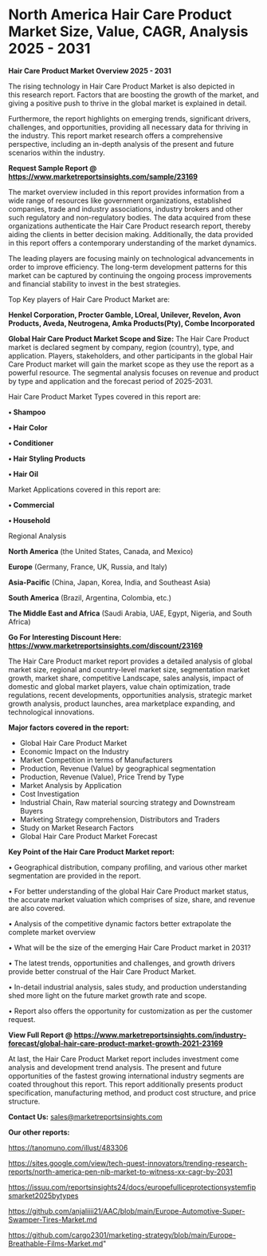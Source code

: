 # North America Hair Care Product Market Size, Value, CAGR, Analysis 2025 - 2031

<Strong> Hair Care Product Market Overview 2025 - 2031</strong>

The rising technology in Hair Care Product Market is also depicted in this research report. Factors that are boosting the growth of the market, and giving a positive push to thrive in the global market is explained in detail.

Furthermore, the report highlights on emerging trends, significant drivers, challenges, and opportunities, providing all necessary data for thriving in the industry. This report market research offers a comprehensive perspective, including an in-depth analysis of the present and future scenarios within the industry.

<strong>Request Sample Report @ <a href=https://www.marketreportsinsights.com/sample/23169>https://www.marketreportsinsights.com/sample/23169</a></strong>

The market overview included in this report provides information from a wide range of resources like government organizations, established companies, trade and industry associations, industry brokers and other such regulatory and non-regulatory bodies. The data acquired from these organizations authenticate the Hair Care Product research report, thereby aiding the clients in better decision making. Additionally, the data provided in this report offers a contemporary understanding of the market dynamics.

The leading players are focusing mainly on technological advancements in order to improve efficiency. The long-term development patterns for this market can be captured by continuing the ongoing process improvements and financial stability to invest in the best strategies.

Top Key players of Hair Care Product Market are:

<strong>Henkel Corporation, Procter Gamble, LOreal, Unilever, Revelon, Avon Products, Aveda, Neutrogena, Amka Products(Pty), Combe Incorporated</strong>

<strong><b>Global Hair Care Product Market Scope and Size:</b></strong>
The Hair Care Product market is declared segment by company, region (country), type, and application. Players, stakeholders, and other participants in the global Hair Care Product market will gain the market scope as they use the report as a powerful resource. The segmental analysis focuses on revenue and product by type and application and the forecast period of 2025-2031.

Hair Care Product Market Types covered in this report are:

<strong>• Shampoo

• Hair Color

• Conditioner

• Hair Styling Products

• Hair Oil</strong>

Market Applications covered in this report are:

<strong>• Commercial

• Household</strong> 

Regional Analysis

<strong>North America</strong> (the United States, Canada, and Mexico)

<strong>Europe</strong> (Germany, France, UK, Russia, and Italy)

<strong>Asia-Pacific</strong> (China, Japan, Korea, India, and Southeast Asia)

<strong>South America</strong> (Brazil, Argentina, Colombia, etc.)

<strong>The Middle East and Africa</strong> (Saudi Arabia, UAE, Egypt, Nigeria, and South Africa)

<strong>Go For Interesting Discount Here: <a href=https://www.marketreportsinsights.com/discount/23169>https://www.marketreportsinsights.com/discount/23169</a></strong>

The Hair Care Product market report provides a detailed analysis of global market size, regional and country-level market size, segmentation market growth, market share, competitive Landscape, sales analysis, impact of domestic and global market players, value chain optimization, trade regulations, recent developments, opportunities analysis, strategic market growth analysis, product launches, area marketplace expanding, and technological innovations.

<strong><b>Major factors covered in the report:</b></strong>
<ul>
  <li>Global Hair Care Product Market </li>
  <li>Economic Impact on the Industry</li>
  <li>Market Competition in terms of Manufacturers</li>
  <li>Production, Revenue (Value) by geographical segmentation</li>
  <li>Production, Revenue (Value), Price Trend by Type</li>
  <li>Market Analysis by Application</li>
  <li>Cost Investigation</li>
  <li>Industrial Chain, Raw material sourcing strategy and Downstream Buyers</li>
  <li>Marketing Strategy comprehension, Distributors and Traders</li>
  <li>Study on Market Research Factors</li>
  <li>Global Hair Care Product Market Forecast</li>
</ul>

<strong><b>Key Point of the Hair Care Product Market report:</b></strong>

• Geographical distribution, company profiling, and various other market segmentation are provided in the report.

• For better understanding of the global Hair Care Product market status, the accurate market valuation which comprises of size, share, and revenue are also covered.

• Analysis of the competitive dynamic factors better extrapolate the complete market overview

• What will be the size of the emerging Hair Care Product market in 2031?

• The latest trends, opportunities and challenges, and growth drivers provide better construal of the Hair Care Product Market.

• In-detail industrial analysis, sales study, and production understanding shed more light on the future market growth rate and scope.

• Report also offers the opportunity for customization as per the customer request.

<strong><b>View Full Report @ <a href=https://www.marketreportsinsights.com/industry-forecast/global-hair-care-product-market-growth-2021-23169>https://www.marketreportsinsights.com/industry-forecast/global-hair-care-product-market-growth-2021-23169</a></b></strong>


At last, the Hair Care Product Market report includes investment come analysis and development trend analysis. The present and future opportunities of the fastest growing international industry segments are coated throughout this report. This report additionally presents product specification, manufacturing method, and product cost structure, and price structure.

<strong>Contact Us:</strong>
sales@marketreportsinsights.com

<strong>Our other reports:</strong>

<a href=https://tanomuno.com/illust/483306>https://tanomuno.com/illust/483306</a>

<a href=https://sites.google.com/view/tech-quest-innovators/trending-research-reports/north-america-pen-nib-market-to-witness-xx-cagr-by-2031>https://sites.google.com/view/tech-quest-innovators/trending-research-reports/north-america-pen-nib-market-to-witness-xx-cagr-by-2031</a>

<a href=https://issuu.com/reportsinsights24/docs/europefulliceprotectionsystemfipsmarket2025bytypes>https://issuu.com/reportsinsights24/docs/europefulliceprotectionsystemfipsmarket2025bytypes</a>

<a href=https://github.com/anjaliiii21/AAC/blob/main/Europe-Automotive-Super-Swamper-Tires-Market.md>https://github.com/anjaliiii21/AAC/blob/main/Europe-Automotive-Super-Swamper-Tires-Market.md</a>

<a href=https://github.com/cargo2301/marketing-strategy/blob/main/Europe-Breathable-Films-Market.md>https://github.com/cargo2301/marketing-strategy/blob/main/Europe-Breathable-Films-Market.md</a>"
